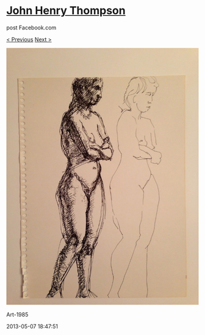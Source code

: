 # [John Henry Thompson](../README.md)
post Facebook.com

[< Previous](2013-05-07-3.md) [Next >](2013-05-07-5.md)

[![](../media/2013-05-07/Art-1988.jpg)](../README.md)

Art-1985

2013-05-07 18:47:51